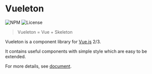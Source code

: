 # Vueleton

![NPM](https://img.shields.io/npm/v/vueleton.svg)
![License](https://img.shields.io/npm/l/vueleton.svg)

> Vueleton = Vue + Skeleton

Vueleton is a component library for [Vue.js](https://vuejs.org/) 2/3.

It contains useful components with simple style which are easy to be extended.

For more details, see [document](https://gera2ld.github.io/vueleton/).
